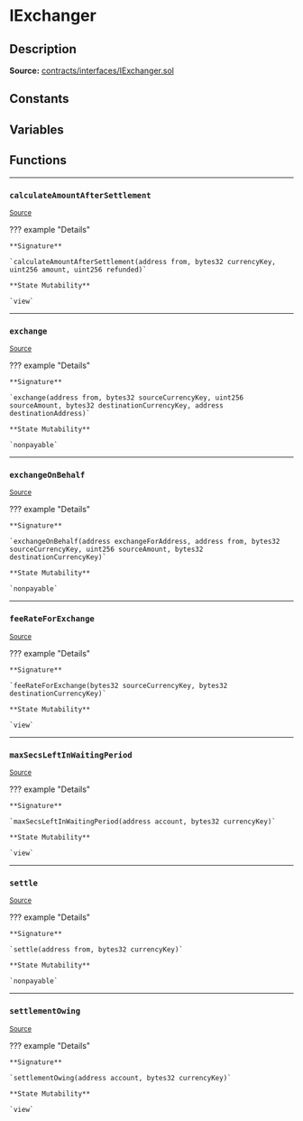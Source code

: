 # IExchanger

## Description


**Source:** [contracts/interfaces/IExchanger.sol](https://github.com/Synthetixio/synthetix/tree/v2.21.15/contracts/interfaces/IExchanger.sol)

## Constants

## Variables

## Functions

---
### `calculateAmountAfterSettlement`

<sub>[Source](https://github.com/Synthetixio/synthetix/tree/v2.21.15/contracts/interfaces/IExchanger.sol#L6)</sub>



??? example "Details"

    **Signature**

    `calculateAmountAfterSettlement(address from, bytes32 currencyKey, uint256 amount, uint256 refunded)`

    **State Mutability**

    `view`

---
### `exchange`

<sub>[Source](https://github.com/Synthetixio/synthetix/tree/v2.21.15/contracts/interfaces/IExchanger.sol#L27)</sub>



??? example "Details"

    **Signature**

    `exchange(address from, bytes32 sourceCurrencyKey, uint256 sourceAmount, bytes32 destinationCurrencyKey, address destinationAddress)`

    **State Mutability**

    `nonpayable`

---
### `exchangeOnBehalf`

<sub>[Source](https://github.com/Synthetixio/synthetix/tree/v2.21.15/contracts/interfaces/IExchanger.sol#L35)</sub>



??? example "Details"

    **Signature**

    `exchangeOnBehalf(address exchangeForAddress, address from, bytes32 sourceCurrencyKey, uint256 sourceAmount, bytes32 destinationCurrencyKey)`

    **State Mutability**

    `nonpayable`

---
### `feeRateForExchange`

<sub>[Source](https://github.com/Synthetixio/synthetix/tree/v2.21.15/contracts/interfaces/IExchanger.sol#L13)</sub>



??? example "Details"

    **Signature**

    `feeRateForExchange(bytes32 sourceCurrencyKey, bytes32 destinationCurrencyKey)`

    **State Mutability**

    `view`

---
### `maxSecsLeftInWaitingPeriod`

<sub>[Source](https://github.com/Synthetixio/synthetix/tree/v2.21.15/contracts/interfaces/IExchanger.sol#L15)</sub>



??? example "Details"

    **Signature**

    `maxSecsLeftInWaitingPeriod(address account, bytes32 currencyKey)`

    **State Mutability**

    `view`

---
### `settle`

<sub>[Source](https://github.com/Synthetixio/synthetix/tree/v2.21.15/contracts/interfaces/IExchanger.sol#L43)</sub>



??? example "Details"

    **Signature**

    `settle(address from, bytes32 currencyKey)`

    **State Mutability**

    `nonpayable`

---
### `settlementOwing`

<sub>[Source](https://github.com/Synthetixio/synthetix/tree/v2.21.15/contracts/interfaces/IExchanger.sol#L17)</sub>



??? example "Details"

    **Signature**

    `settlementOwing(address account, bytes32 currencyKey)`

    **State Mutability**

    `view`

